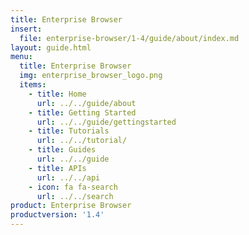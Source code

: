 ```yaml
---
title: Enterprise Browser
insert:
  file: enterprise-browser/1-4/guide/about/index.md
layout: guide.html
menu:
  title: Enterprise Browser
  img: enterprise_browser_logo.png
  items:
    - title: Home
      url: ../../guide/about
    - title: Getting Started
      url: ../../guide/gettingstarted
    - title: Tutorials
      url: ../../tutorial/
    - title: Guides
      url: ../../guide
    - title: APIs
      url: ../../api
    - icon: fa fa-search
      url: ../../search
product: Enterprise Browser
productversion: '1.4'
---
```

